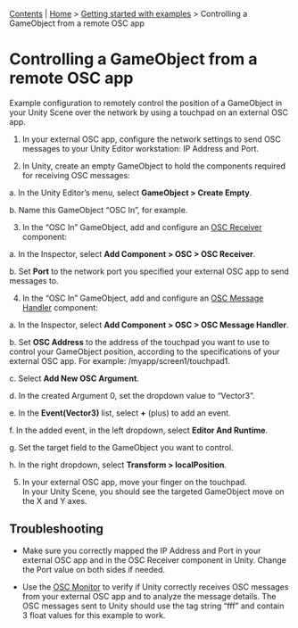[Contents](TableOfContents.md) | [Home](index.md) > [Getting started with examples](getting-started.md) > Controlling a GameObject from a remote OSC app

# Controlling a GameObject from a remote OSC app

Example configuration to remotely control the position of a GameObject in your Unity Scene over the network by using a touchpad on an external OSC app.

1. In your external OSC app, configure the network settings to send OSC messages to your Unity Editor workstation: IP Address and Port.


2. In Unity, create an empty GameObject to hold the components required for receiving OSC messages:

  a. In the Unity Editor’s menu, select **GameObject \> Create Empty**.

  b. Name this GameObject “OSC In”, for example.


3. In the “OSC In” GameObject, add and configure an [OSC Receiver](ui-ref.md#osc-receiver) component:

  a. In the Inspector, select **Add Component \> OSC \> OSC Receiver**.

  b. Set **Port** to the network port you specified your external OSC app to send messages to.


4. In the “OSC In” GameObject, add and configure an [OSC Message Handler](ui-ref.md#osc-message-handler) component:

  a. In the Inspector, select **Add Component \> OSC \> OSC Message Handler**.

  b. Set **OSC Address** to the address of the touchpad you want to use to control your GameObject position, according to the specifications of your external OSC app. For example: /myapp/screen1/touchpad1.

  c. Select **Add New OSC Argument**.

  d. In the created Argument 0, set the dropdown value to “Vector3”.

  e. In the **Event(Vector3)** list, select **+** (plus) to add an event.

  f. In the added event, in the left dropdown, select **Editor And Runtime**.

  g. Set the target field to the GameObject you want to control.

  h. In the right dropdown, select **Transform \> localPosition**.


5. In your external OSC app, move your finger on the touchpad.  
   In your Unity Scene, you should see the targeted GameObject move on the X and Y axes.


## Troubleshooting

- Make sure you correctly mapped the IP Address and Port in your external OSC app and in the OSC Receiver component in Unity. Change the Port value on both sides if needed.

- Use the [OSC Monitor](ui-ref.md#osc-monitor) to verify if Unity correctly receives OSC messages from your external OSC app and to analyze the message details. The OSC messages sent to Unity should use the tag string “fff” and contain 3 float values for this example to work.
